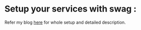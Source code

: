 # Setup your services with swag :

Refer my blog [here](https://rebellion.home.blog/2023/03/07/setup-publicly-accessible-services-in-cloud-securely-with-reverse-proxy-and-ssl-certificate/) for whole setup and detailed description. 
